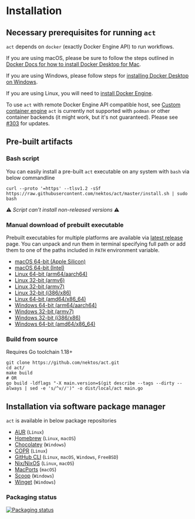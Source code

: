 # Installation

## Necessary prerequisites for running `act`

`act` depends on `docker` (exactly Docker Engine API) to run workflows.

If you are using macOS, please be sure to follow the steps outlined in [Docker Docs for how to install Docker Desktop for Mac](https://docs.docker.com/docker-for-mac/install/).

If you are using Windows, please follow steps for [installing Docker Desktop on Windows](https://docs.docker.com/docker-for-windows/install/).

If you are using Linux, you will need to [install Docker Engine](https://docs.docker.com/engine/install/).

To use `act` with remote Docker Engine API compatible host, see [Custom container engine](./../usage/custom_engine.md)
`act` is currently not supported with `podman` or other container backends (it might work, but it's not guaranteed).
Please see [#303](https://github.com/nektos/act/issues/303) for updates.

## Pre-built artifacts

### Bash script

You can easily install a pre-built `act` executable on any system with `bash` via below commandline

```shell
curl --proto '=https' --tlsv1.2 -sSf https://raw.githubusercontent.com/nektos/act/master/install.sh | sudo bash
```

⚠ *Script can't install non-released versions* ⚠

### Manual download of prebuilt executable

Prebuilt executables for multiple platforms are available via [latest release](https://github.com/nektos/act/releases/latest) page.
You can unpack and run them in terminal specifying full path or add them to one of the paths included in `PATH` environment variable.

- [macOS 64-bit (Apple Silicon)](https://github.com/nektos/act/releases/latest/download/act_Darwin_arm64.tar.gz)
- [macOS 64-bit (Intel)](https://github.com/nektos/act/releases/latest/download/act_Darwin_x86_64.tar.gz)
- [Linux 64-bit (arm64/aarch64)](https://github.com/nektos/act/releases/latest/download/act_Linux_arm64.tar.gz)
- [Linux 32-bit (armv6)](https://github.com/nektos/act/releases/latest/download/act_Linux_armv6.tar.gz)
- [Linux 32-bit (armv7)](https://github.com/nektos/act/releases/latest/download/act_Linux_armv7.tar.gz)
- [Linux 32-bit (i386/x86)](https://github.com/nektos/act/releases/latest/download/act_Linux_i386.tar.gz)
- [Linux 64-bit (amd64/x86_64)](https://github.com/nektos/act/releases/latest/download/act_Linux_x86_64.tar.gz)
- [Windows 64-bit (arm64/aarch64)](https://github.com/nektos/act/releases/latest/download/act_Windows_arm64.zip)
- [Windows 32-bit (armv7)](https://github.com/nektos/act/releases/latest/download/act_Windows_armv7.zip)
- [Windows 32-bit (i386/x86)](https://github.com/nektos/act/releases/latest/download/act_Windows_i386.zip)
- [Windows 64-bit (amd64/x86_64)](https://github.com/nektos/act/releases/latest/download/act_Windows_x86_64.zip)

### Build from source

Requires Go toolchain 1.18+

```shell
git clone https://github.com/nektos/act.git
cd act/
make build
# OR
go build -ldflags "-X main.version=$(git describe --tags --dirty --always | sed -e 's/^v//')" -o dist/local/act main.go
```

## Installation via software package manager

`act` is available in below package repositories

- [AUR](./aur.md) (`Linux`)
- [Homebrew](./homebrew.md) (`Linux`, `macOS`)
- [Chocolatey](./chocolatey.md) (`Windows`)
- [COPR](./copr.md) (`Linux`)
- [GitHub CLI](./gh.md) (`Linux`, `macOS`, `Windows`, `FreeBSD`)
- [Nix/NixOS](./nix.md) (`Linux`, `macOS`)
- [MacPorts](./macports.md) (`macOS`)
- [Scoop](./scoop.md) (`Windows`)
- [Winget](./winget.md) (`Windows`)

### Packaging status

[![Packaging status](https://repology.org/badge/vertical-allrepos/act-run-github-actions.svg)](https://repology.org/project/act-run-github-actions/versions)
